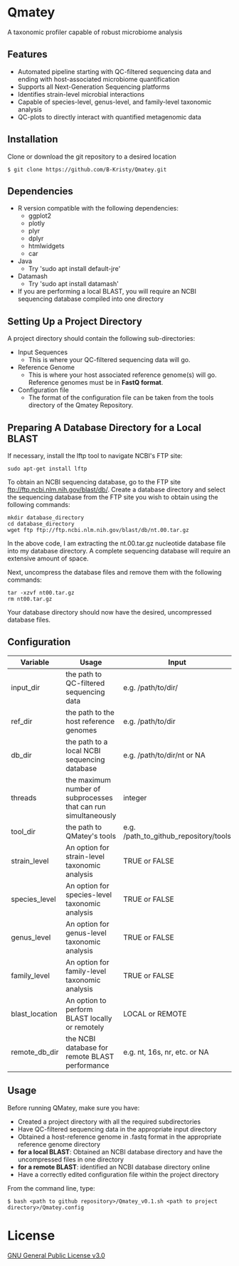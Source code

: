 [logo]:https://imgur.com/a/Wl8eyDz

# Qmatey
A taxonomic profiler capable of robust microbiome analysis 
## Features
* Automated pipeline starting with QC-filtered sequencing data and ending with host-associated microbiome quantification
* Supports all Next-Generation Sequencing platforms
* Identifies strain-level microbial interactions 
* Capable of species-level, genus-level, and family-level taxonomic analysis 
* QC-plots to directly interact with quantified metagenomic data
## Installation 
Clone or download the git repository to a desired location 

```
$ git clone https://github.com/B-Kristy/Qmatey.git
```

## Dependencies
* R version compatible with the following dependencies: 
   * ggplot2 
   * plotly
   * plyr
   * dplyr
   * htmlwidgets 
   * car 
* Java 
  * Try 'sudo apt install default-jre'
* Datamash
  * Try 'sudo apt install datamash' 
* If you are performing a local BLAST, you will require an NCBI sequencing database compiled into one directory

## Setting Up a Project Directory 
A project directory should contain the following sub-directories:
* Input Sequences
  * This is where your QC-filtered sequencing data will go.
* Reference Genome
  * This is where your host associated reference genome(s) will go. Reference genomes must be in **FastQ format**.
* Configuration file
  * The format of the configuration file can be taken from the tools directory of the Qmatey Repository. 
## Preparing A Database Directory for a Local BLAST
If necessary, install the lftp tool to navigate NCBI's FTP site:
```
sudo apt-get install lftp
```
To obtain an NCBI sequencing database, go to the FTP site ftp://ftp.ncbi.nlm.nih.gov/blast/db/.
Create a database directory and select the sequencing database from the FTP site you wish to obtain using the following commands: 
```
mkdir database_directory
cd database_directory
wget ftp ftp://ftp.ncbi.nlm.nih.gov/blast/db/nt.00.tar.gz
```
In the above code, I am extracting the nt.00.tar.gz nucleotide database file into my database directory. A complete sequencing database will require an extensive amount of space. 

Next, uncompress the database files and remove them with the following commands:
```
tar -xzvf nt00.tar.gz
rm nt00.tar.gz
```

Your database directory should now have the desired, uncompressed database files.

## Configuration

Variable | Usage | Input
-------------- | ------------------------------------------------------------------- | -----
input_dir      | the path to QC-filtered sequencing data                             | e.g. /path/to/dir/
ref_dir        | the path to the host reference genomes                              | e.g. /path/to/dir
db_dir         | the path to a local NCBI sequencing database                            | e.g. /path/to/dir/nt or NA
threads        | the maximum number of subprocesses that can run simultaneously      | integer 
tool_dir       | the path to QMatey's tools                                          | e.g. /path_to_github_repository/tools
strain_level   | An option for strain-level taxonomic analysis                       | TRUE or FALSE
species_level  | An option for species-level taxonomic analysis                      | TRUE or FALSE
genus_level    | An option for genus-level taxonomic analysis                        | TRUE or FALSE
family_level   | An option for family-level taxonomic analysis                       | TRUE or FALSE
blast_location | An option to perform BLAST locally or remotely                      | LOCAL or REMOTE
remote_db_dir  | the NCBI database for remote BLAST performance                    | e.g. nt, 16s, nr, etc. or NA

## Usage 
Before running QMatey, make sure you have:
* Created a project directory with all the required subdirectories
* Have QC-filtered sequencing data in the appropriate input directory
* Obtained a host-reference genome in .fastq format in the appropriate reference genome directory
* **for a local BLAST**: Obtained an NCBI database directory and have the uncompressed files in one directory
* **for a remote BLAST**: identified an NCBI database directory online 
* Have a correctly edited configuration file within the project directory 

From the command line, type: 
```
$ bash <path to github repository>/Qmatey_v0.1.sh <path to project directory>/Qmatey.config
```
# License 
<a href="https://github.com/tararickman/metagenome/blob/add-license-1/LICENSE"> GNU General Public License v3.0
